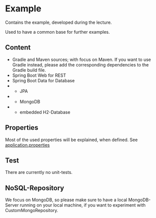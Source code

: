 # Example
Contains the example, developed during the lecture.

Used to have a common base for further examples.

## Content
* Gradle and Maven sources; with focus on Maven. If you want to use Gradle instead, please add the corresponding dependencies to the Gradle build file.
* Spring Boot Web for REST
* Spring Boot Data for Database
* * JPA
* * MongoDB
* * embedded H2-Database

## Properties
Most of the used properties will be explained, when defined.
See [application.properties](src/main/resources/application.properties)

## Test
There are currently no unit-tests.

## NoSQL-Repository
We focus on MongoDB, so please make sure to have a local MongoDB-Server running on your local machine, if you want to experiment with CustomMongoRepository.